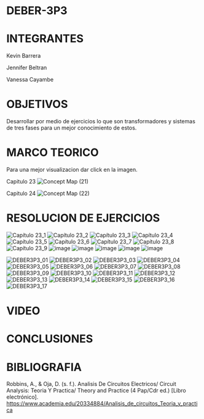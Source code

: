 # DEBER-3P3
# INTEGRANTES
Kevin Barrera

Jennifer Beltran

Vanessa Cayambe

# OBJETIVOS
Desarrollar por medio de ejercicios lo que son transformadores y sistemas de tres fases para un mejor conocimiento de estos.

# MARCO TEORICO
Para una mejor visualizacion dar click en la imagen.

Capitulo 23
![Concept Map (21)](https://user-images.githubusercontent.com/84421020/132625175-9dc59f6f-c1b5-4921-8bb2-02cadb9bfac0.jpg)

Capitulo 24 
![Concept Map (22)](https://user-images.githubusercontent.com/84421020/132630985-faa6c6d0-ef37-45b3-87bd-9d3a9685e3fb.jpg)


# RESOLUCION DE EJERCICIOS

![Capítulo 23_1](https://user-images.githubusercontent.com/84421020/132709922-89187156-4676-4b2a-b16f-366c25b97acc.jpg)
![Capítulo 23_2](https://user-images.githubusercontent.com/84421020/132709962-d3592bd6-58c6-45f5-bf76-68d16c54b3c6.jpg)
![Capítulo 23_3](https://user-images.githubusercontent.com/84421020/132710003-bedc4fc1-f3ee-4c32-976c-089dd5b1438f.jpg)
![Capítulo 23_4](https://user-images.githubusercontent.com/84421020/132710045-c1f226f4-a06d-47c2-baea-849469a6792a.jpg)
![Capítulo 23_5](https://user-images.githubusercontent.com/84421020/132710132-84d8cde6-1d48-4a82-91a0-1d4f873a720d.jpg)
![Capítulo 23_6](https://user-images.githubusercontent.com/84421020/132710173-5ba16785-8bd5-4428-8392-57230db52b21.jpg)
![Capítulo 23_7](https://user-images.githubusercontent.com/84421020/132710204-90cb7012-168c-4568-9999-52bfd167fd1a.jpg)
![Capítulo 23_8](https://user-images.githubusercontent.com/84421020/132710241-db34bb23-c4ab-4b29-b534-c27089085a73.jpg)
![Capítulo 23_9](https://user-images.githubusercontent.com/84421020/132710281-afc14189-cbab-4ad1-80a6-f94f73495e1e.jpg)
![image](https://user-images.githubusercontent.com/84421020/132713299-c803159d-8e4b-4284-beb2-ee3b1be42d9d.png)
![image](https://user-images.githubusercontent.com/84421020/132713327-010ada55-31e0-4490-8160-8ea3e1e6da56.png)
![image](https://user-images.githubusercontent.com/84421020/132713360-1e72f6d5-ca95-4798-9c32-3610681aeda1.png)
![image](https://user-images.githubusercontent.com/84421020/132713412-006df7d4-6839-4458-9bca-aad967e4cada.png)
![image](https://user-images.githubusercontent.com/84421020/132713443-23822cf9-e675-44e9-831e-75ebbc0f0c94.png)



![DEBER3P3_01](https://user-images.githubusercontent.com/84421370/132609030-c8de4dfe-c743-47d7-9940-469fe0cafaaa.jpg)
![DEBER3P3_02](https://user-images.githubusercontent.com/84421370/132609044-9241c1c2-90d6-4894-b48f-7407ab30631b.jpg)
![DEBER3P3_03](https://user-images.githubusercontent.com/84421370/132609054-21768a7b-9a79-4f39-a64e-11f4d2efa072.jpg)
![DEBER3P3_04](https://user-images.githubusercontent.com/84421370/132609061-3e3e176f-102a-4d65-aaf0-666279a07454.jpg)
![DEBER3P3_05](https://user-images.githubusercontent.com/84421370/132609069-e0b4daac-7cdb-4d11-a639-eedce934243e.jpg)
![DEBER3P3_06](https://user-images.githubusercontent.com/84421370/132609074-6a6658b9-64dd-44fa-afd8-62e4fcc185ca.jpg)
![DEBER3P3_07](https://user-images.githubusercontent.com/84421370/132609090-942051a0-4ec9-4b89-8928-a8a48246bb28.jpg)
![DEBER3P3_08](https://user-images.githubusercontent.com/84421370/132609099-0f65b5b9-72a0-41df-9b3c-97c7de2983df.jpg)
![DEBER3P3_09](https://user-images.githubusercontent.com/84421370/132609105-1d885bd8-7dbf-46d9-9dbb-fd5f2a56d239.jpg)
![DEBER3P3_10](https://user-images.githubusercontent.com/84421370/132609115-4fa4e9a8-f6e2-4ad6-8a59-acfbaa8aefd6.jpg)
![DEBER3P3_11](https://user-images.githubusercontent.com/84421370/132609122-685d09ba-89c3-466d-aa89-3d915082fd77.jpg)
![DEBER3P3_12](https://user-images.githubusercontent.com/84421370/132609127-1cf5f29d-b8a3-4f4d-91b7-181796238730.jpg)
![DEBER3P3_13](https://user-images.githubusercontent.com/84421370/132609131-cd9806f1-0364-4e95-bd83-71f9af8d9e67.jpg)
![DEBER3P3_14](https://user-images.githubusercontent.com/84421370/132609138-9c67538e-5768-4bb0-9563-149354d7f877.jpg)
![DEBER3P3_15](https://user-images.githubusercontent.com/84421370/132609144-dbcbdcd9-0e0c-40b1-97d1-f268fdf2896b.jpg)
![DEBER3P3_16](https://user-images.githubusercontent.com/84421370/132609145-15d0e09c-ac81-44d2-a2b7-8e505800b07e.jpg)
![DEBER3P3_17](https://user-images.githubusercontent.com/84421370/132609151-65e5c075-cdea-48e5-b747-2a25b8befff5.jpg)

# VIDEO
# CONCLUSIONES
# BIBLIOGRAFIA

Robbins, A., & Oja, D. (s. f.). Analisis De Circuitos Electricos/ Circuit Analysis: Teoria Y Practica/ Theory and Practice (4 Pap/Cdr ed.) [Libro electrónico]. https://www.academia.edu/20334884/Analisis_de_circuitos_Teoria_y_practica
